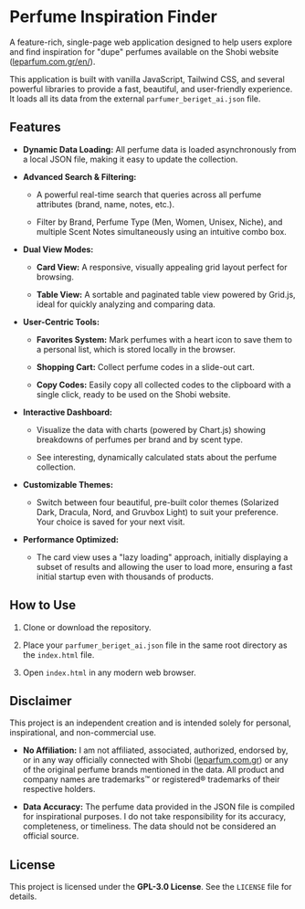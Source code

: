 # Perfume Inspiration Finder

A feature-rich, single-page web application designed to help users explore and find inspiration for "dupe" perfumes available on the Shobi website ([leparfum.com.gr/en/](https://leparfum.com.gr/en/)).

This application is built with vanilla JavaScript, Tailwind CSS, and several powerful libraries to provide a fast, beautiful, and user-friendly experience. It loads all its data from the external `parfumer_beriget_ai.json` file.

## Features

* **Dynamic Data Loading:** All perfume data is loaded asynchronously from a local JSON file, making it easy to update the collection.

* **Advanced Search & Filtering:**

  * A powerful real-time search that queries across all perfume attributes (brand, name, notes, etc.).

  * Filter by Brand, Perfume Type (Men, Women, Unisex, Niche), and multiple Scent Notes simultaneously using an intuitive combo box.

* **Dual View Modes:**

  * **Card View:** A responsive, visually appealing grid layout perfect for browsing.

  * **Table View:** A sortable and paginated table view powered by Grid.js, ideal for quickly analyzing and comparing data.

* **User-Centric Tools:**

  * **Favorites System:** Mark perfumes with a heart icon to save them to a personal list, which is stored locally in the browser.

  * **Shopping Cart:** Collect perfume codes in a slide-out cart.

  * **Copy Codes:** Easily copy all collected codes to the clipboard with a single click, ready to be used on the Shobi website.

* **Interactive Dashboard:**

  * Visualize the data with charts (powered by Chart.js) showing breakdowns of perfumes per brand and by scent type.

  * See interesting, dynamically calculated stats about the perfume collection.

* **Customizable Themes:**

  * Switch between four beautiful, pre-built color themes (Solarized Dark, Dracula, Nord, and Gruvbox Light) to suit your preference. Your choice is saved for your next visit.

* **Performance Optimized:**

  * The card view uses a "lazy loading" approach, initially displaying a subset of results and allowing the user to load more, ensuring a fast initial startup even with thousands of products.

## How to Use

1. Clone or download the repository.

2. Place your `parfumer_beriget_ai.json` file in the same root directory as the `index.html` file.

3. Open `index.html` in any modern web browser.

## Disclaimer

This project is an independent creation and is intended solely for personal, inspirational, and non-commercial use.

* **No Affiliation:** I am not affiliated, associated, authorized, endorsed by, or in any way officially connected with Shobi ([leparfum.com.gr](https://leparfum.com.gr)) or any of the original perfume brands mentioned in the data. All product and company names are trademarks™ or registered® trademarks of their respective holders.

* **Data Accuracy:** The perfume data provided in the JSON file is compiled for inspirational purposes. I do not take responsibility for its accuracy, completeness, or timeliness. The data should not be considered an official source.

## License

This project is licensed under the **GPL-3.0 License**. See the `LICENSE` file for details.
